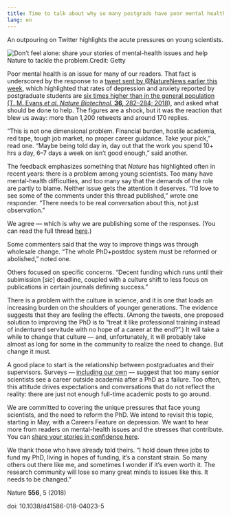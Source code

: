 ```yaml
---
title: Time to talk about why so many postgrads have poor mental health
lang: en
---
```


An outpouring on Twitter highlights the acute pressures on young scientists.

![Don’t feel alone: share your stories of mental-health issues and help *Nature* to tackle the problem.Credit: Getty]

Poor mental health is an issue for many of our readers. That fact is underscored by the response to a [tweet sent by @NatureNews earlier this week], which highlighted that rates of depression and anxiety reported by postgraduate students are [six times higher than in the general population (T. M. Evans *et al. Nature Biotechnol.* **36,** 282–284; 2018)], and asked what should be done to help. The figures are a shock, but it was the reaction that blew us away: more than 1,200 retweets and around 170 replies.

“This is not one dimensional problem. Financial burden, hostile academia, red tape, tough job market, no proper career guidance. Take your pick,” read one. “Maybe being told day in, day out that the work you spend 10+ hrs a day, 6–7 days a week on isn’t good enough,” said another.

The feedback emphasizes something that *Nature* has highlighted often in recent years: there is a problem among young scientists. Too many have mental-health difficulties, and too many say that the demands of the role are partly to blame. Neither issue gets the attention it deserves. “I’d love to see some of the comments under this thread published,” wrote one responder. “There needs to be real conversation about this, not just observation.”

We agree — which is why we are publishing some of the responses. (You can read the full thread [here].)

Some commenters said that the way to improve things was through wholesale change. “The whole PhD+postdoc system must be reformed or abolished,” noted one.

Others focused on specific concerns. “Decent funding which runs until their subimission \[*sic*\] deadline, coupled with a culture shift to less focus on publications in certain journals defining success.”

There is a problem with the culture in science, and it is one that loads an increasing burden on the shoulders of younger generations. The evidence suggests that they are feeling the effects. (Among the tweets, one proposed solution to improving the PhD is to “treat it like professional training instead of indentured servitude with no hope of a career at the end?”.) It will take a while to change that culture — and, unfortunately, it will probably take almost as long for some in the community to realize the need to change. But change it must.

A good place to start is the relationship between postgraduates and their supervisors. Surveys — [including our own] — suggest that too many senior scientists see a career outside academia after a PhD as a failure. Too often, this attitude drives expectations and conversations that do not reflect the reality: there are just not enough full-time academic posts to go around.

We are committed to covering the unique pressures that face young scientists, and the need to reform the PhD. We intend to revisit this topic, starting in May, with a Careers Feature on depression. We want to hear more from readers on mental-health issues and the stresses that contribute. You can [share your stories in confidence here].

We thank those who have already told theirs. “I hold down three jobs to fund my PhD, living in hopes of funding, it’s a constant strain. So many others out there like me, and sometimes I wonder if it’s even worth it. The research community will lose so many great minds to issues like this. It needs to be changed.”

Nature **556**, 5 (2018)

doi: 10.1038/d41586-018-04023-5

  [Don’t feel alone: share your stories of mental-health issues and help *Nature* to tackle the problem.Credit: Getty]: http://media.nature.com/w800/magazine-assets/d41586-018-04023-5/d41586-018-04023-5_15577648.jpg
  [tweet sent by @NatureNews earlier this week]: https://twitter.com/NatureNews/status/978212558938296321
  [six times higher than in the general population (T. M. Evans *et al. Nature Biotechnol.* **36,** 282–284; 2018)]: https://www.nature.com/articles/nbt.4089
  [here]: http://go.nature.com/2gtjxq
  [including our own]: https://www.nature.com/nature/journal/v550/n7677/full/nj7677-549a.html
  [share your stories in confidence here]: http://go.nature.com/stress-stories
